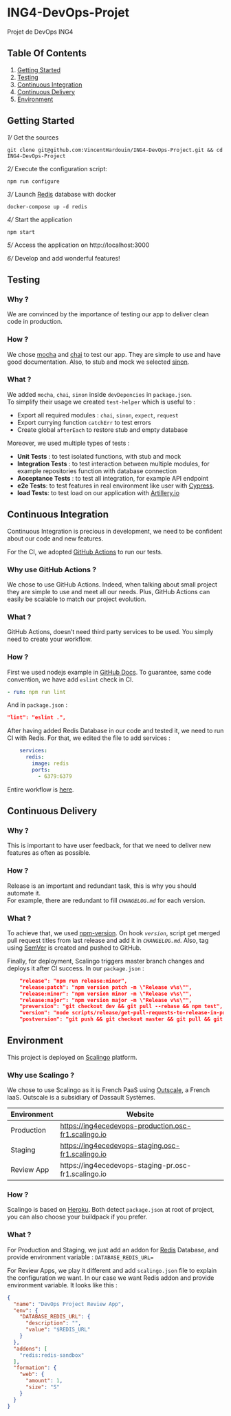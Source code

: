 # ING4-DevOps-Projet

Projet de DevOps ING4

## Table Of Contents
1. [Getting Started](#getting-started)
2. [Testing](#testing)
3. [Continuous Integration](#continuous-integration)
4. [Continuous Delivery](#continuous-delivery)
5. [Environment](#environment)

## Getting Started 

*1/* Get the sources

```
git clone git@github.com:VincentHardouin/ING4-DevOps-Project.git && cd ING4-DevOps-Project
```

*2/* Execute the configuration script:

```
npm run configure
```

*3/* Launch [Redis](https://redis.io/) database with docker 

```
docker-compose up -d redis
```

*4/* Start the application

```
npm start
```

*5/* Access the application on http://localhost:3000

*6/* Develop and add wonderful features!

## Testing 

### Why ?
We are convinced by the importance of testing our app to deliver clean code in production.  

### How ?
We chose [mocha](https://mochajs.org/) and [chai](https://www.chaijs.com/) to test our app.
They are simple to use and have good documentation. 
Also, to stub and mock we selected [sinon](https://sinonjs.org/). 

### What ?
We added `mocha`, `chai`, `sinon` inside `devDepencies` in `package.json`. <br>
To simplify their usage we created `test-helper` which is useful to : 
- Export all required modules : `chai`, `sinon`, `expect`, `request`
- Export currying function `catchErr` to test errors
- Create global `afterEach` to restore stub and empty database 

Moreover, we used multiple types of tests : 
- **Unit Tests** : to test isolated functions, with stub and mock  
- **Integration Tests** : to test interaction between multiple modules, for example repositories function with database connection
- **Acceptance Tests** : to test all integration, for example API endpoint 
- **e2e Tests**: to test features in real environment like user with [Cypress](https://www.cypress.io/). 
- **load Tests**: to test load on our application with [Artillery.io](https://artillery.io)

## Continuous Integration
Continuous Integration is precious in development, we need to be confident about our code and new features. 

For the CI, we adopted [GitHub Actions](https://github.com/features/actions) to run our tests.

### Why use GitHub Actions ? 
We chose to use GitHub Actions. Indeed, when talking about small project they are simple to use and meet all our needs. Plus, GitHub Actions can easily be scalable to match our project evolution. 

### What ? 
GitHub Actions, doesn’t need third party services to be used. 
You simply need to create your workflow.

### How ?
First we used nodejs example in [GitHub Docs](https://docs.github.com/en/free-pro-team@latest/actions/guides/building-and-testing-nodejs).
To guarantee, same code convention, we have add `eslint` check in CI.
```yaml
- run: npm run lint
```
And in `package.json` : 
```json
"lint": "eslint .",
```

After having added Redis Database in our code and tested it, we need to run CI with Redis. For that, we edited the file to add services  : 
```yaml
    services:
      redis:
        image: redis
        ports:
          - 6379:6379
```
Entire workflow is [here](/.github/workflows/node.js.yml).

## Continuous Delivery

### Why ? 
This is important to have user feedback, for that we need to deliver new features as often as possible.

### How ?
Release is an important and redundant task, this is why you should automate it.<br>
For example, there are redundant to fill *`CHANGELOG.md`* for each version.

### What ? 
To achieve that, we used [npm-version](https://docs.npmjs.com/cli/v6/commands/npm-version).
On hook *`version`*, script get merged pull request titles from last release and add it in *`CHANGELOG.md`*.
Also, tag using [SemVer](https://semver.org/) is created and pushed to GitHub.

Finally, for deployment, Scalingo triggers master branch changes and deploys it after CI success.
In our `package.json` :
```json
    "release": "npm run release:minor",
    "release:patch": "npm version patch -m \"Release v%s\"",
    "release:minor": "npm version minor -m \"Release v%s\"",
    "release:major": "npm version major -m \"Release v%s\"",
    "preversion": "git checkout dev && git pull --rebase && npm test",
    "version": "node scripts/release/get-pull-requests-to-release-in-prod.js && git add package.json CHANGELOG.md",
    "postversion": "git push && git checkout master && git pull && git fetch -t && git merge dev --no-edit && git push origin master && git push --tags && git checkout dev"
```

## Environment 

This project is deployed on [Scalingo](https://scalingo.com/) platform. 

### Why use Scalingo ? 
We chose to use Scalingo as it is French PaaS using [Outscale](https://fr.outscale.com/), a French IaaS. 
Outscale is a subsidiary of Dassault Systèmes.  

Environment | Website
---|--- 
Production | https://ing4ecedevops-production.osc-fr1.scalingo.io
Staging | https://ing4ecedevops-staging.osc-fr1.scalingo.io
Review App | https://ing4ecedevops-staging-pr<Number>.osc-fr1.scalingo.io

### How ?
Scalingo is based on [Heroku](https://www.heroku.com/home). Both detect `package.json` at root of project, 
you can also choose your buildpack if you prefer.

### What ? 
For Production and Staging, we just add an addon for [Redis](https://redis.io/) Database, and provide environment variable : 
`DATABASE_REDIS_URL=` 

For Review Apps, we play it different and add `scalingo.json` file to explain the configuration we want.
In our case we want Redis addon and provide environment variable. It looks like this :
```json
{
  "name": "DevOps Project Review App",
  "env": {
    "DATABASE_REDIS_URL": {
      "description": "",
      "value": "$REDIS_URL"
    }
  },
  "addons": [
    "redis:redis-sandbox"
  ],
  "formation": {
    "web": {
      "amount": 1,
      "size": "S"
    }
  }
}
``` 
 
